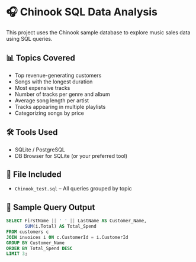 # 🎧 Chinook SQL Data Analysis

This project uses the Chinook sample database to explore music sales data using SQL queries.

## 📊 Topics Covered
- Top revenue-generating customers
- Songs with the longest duration
- Most expensive tracks
- Number of tracks per genre and album
- Average song length per artist
- Tracks appearing in multiple playlists
- Categorizing songs by price

## 🛠 Tools Used
- SQLite / PostgreSQL
- DB Browser for SQLite (or your preferred tool)

## 📁 File Included
- `Chinook_test.sql` – All queries grouped by topic

## 📌 Sample Query Output
```sql
SELECT FirstName || ' ' || LastName AS Customer_Name, 
       SUM(i.Total) AS Total_Spend
FROM customers c
JOIN invoices i ON c.CustomerId = i.CustomerId 
GROUP BY Customer_Name
ORDER BY Total_Spend DESC
LIMIT 3;
